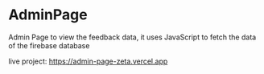 # AdminPage
Admin Page to view the feedback data, it uses JavaScript to fetch the data of the firebase database 

live project: https://admin-page-zeta.vercel.app